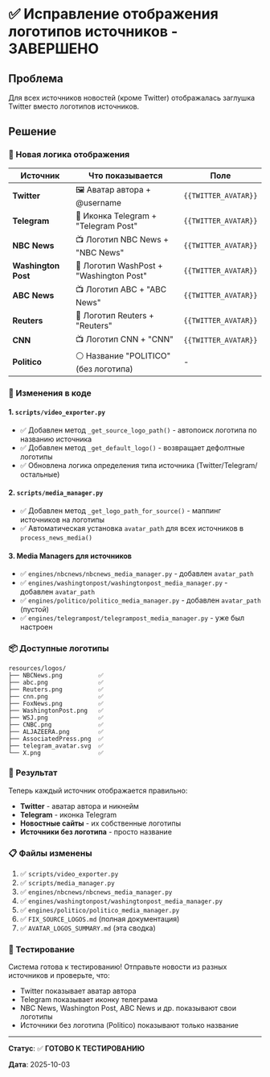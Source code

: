 # ✅ Исправление отображения логотипов источников - ЗАВЕРШЕНО

## Проблема
Для всех источников новостей (кроме Twitter) отображалась заглушка Twitter вместо логотипов источников.

## Решение

### 📝 Новая логика отображения

| Источник | Что показывается | Поле |
|----------|-----------------|------|
| **Twitter** | 🖼️ Аватар автора + @username | `{{TWITTER_AVATAR}}` |
| **Telegram** | 📱 Иконка Telegram + "Telegram Post" | `{{TWITTER_AVATAR}}` |
| **NBC News** | 📺 Логотип NBC News + "NBC News" | `{{TWITTER_AVATAR}}` |
| **Washington Post** | 📰 Логотип WashPost + "Washington Post" | `{{TWITTER_AVATAR}}` |
| **ABC News** | 📺 Логотип ABC + "ABC News" | `{{TWITTER_AVATAR}}` |
| **Reuters** | 📰 Логотип Reuters + "Reuters" | `{{TWITTER_AVATAR}}` |
| **CNN** | 📺 Логотип CNN + "CNN" | `{{TWITTER_AVATAR}}` |
| **Politico** | ⚪ Название "POLITICO" (без логотипа) | - |

### 🔧 Изменения в коде

#### 1. `scripts/video_exporter.py`
- ✅ Добавлен метод `_get_source_logo_path()` - автопоиск логотипа по названию источника
- ✅ Добавлен метод `_get_default_logo()` - возвращает дефолтные логотипы
- ✅ Обновлена логика определения типа источника (Twitter/Telegram/остальные)

#### 2. `scripts/media_manager.py`
- ✅ Добавлен метод `_get_logo_path_for_source()` - маппинг источников на логотипы
- ✅ Автоматическая установка `avatar_path` для всех источников в `process_news_media()`

#### 3. Media Managers для источников
- ✅ `engines/nbcnews/nbcnews_media_manager.py` - добавлен `avatar_path`
- ✅ `engines/washingtonpost/washingtonpost_media_manager.py` - добавлен `avatar_path`
- ✅ `engines/politico/politico_media_manager.py` - добавлен `avatar_path` (пустой)
- ✅ `engines/telegrampost/telegrampost_media_manager.py` - уже был настроен

### 📦 Доступные логотипы

```
resources/logos/
├── NBCNews.png          ✅
├── abc.png              ✅
├── Reuters.png          ✅
├── cnn.png              ✅
├── FoxNews.png          ✅
├── WashingtonPost.png   ✅
├── WSJ.png              ✅
├── CNBC.png             ✅
├── ALJAZEERA.png        ✅
├── AssociatedPress.png  ✅
├── telegram_avatar.svg  ✅
└── X.png                ✅
```

### 🎯 Результат

Теперь каждый источник отображается правильно:
- **Twitter** - аватар автора и никнейм
- **Telegram** - иконка Telegram
- **Новостные сайты** - их собственные логотипы
- **Источники без логотипа** - просто название

### 📋 Файлы изменены

1. ✅ `scripts/video_exporter.py`
2. ✅ `scripts/media_manager.py`
3. ✅ `engines/nbcnews/nbcnews_media_manager.py`
4. ✅ `engines/washingtonpost/washingtonpost_media_manager.py`
5. ✅ `engines/politico/politico_media_manager.py`
6. ✅ `FIX_SOURCE_LOGOS.md` (полная документация)
7. ✅ `AVATAR_LOGOS_SUMMARY.md` (эта сводка)

### 🧪 Тестирование

Система готова к тестированию! Отправьте новости из разных источников и проверьте, что:
- Twitter показывает аватар автора
- Telegram показывает иконку телеграма
- NBC News, Washington Post, ABC News и др. показывают свои логотипы
- Источники без логотипа (Politico) показывают только название

---

**Статус**: ✅ **ГОТОВО К ТЕСТИРОВАНИЮ**

**Дата**: 2025-10-03

